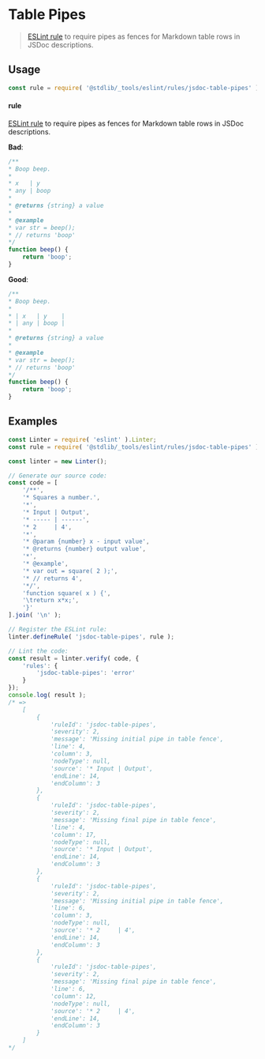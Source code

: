 <!--

@license Apache-2.0

Copyright (c) 2018 The Stdlib Authors.

Licensed under the Apache License, Version 2.0 (the "License");
you may not use this file except in compliance with the License.
You may obtain a copy of the License at

   http://www.apache.org/licenses/LICENSE-2.0

Unless required by applicable law or agreed to in writing, software
distributed under the License is distributed on an "AS IS" BASIS,
WITHOUT WARRANTIES OR CONDITIONS OF ANY KIND, either express or implied.
See the License for the specific language governing permissions and
limitations under the License.

-->

# Table Pipes

> [ESLint rule][eslint-rules] to require pipes as fences for Markdown table rows in JSDoc descriptions.

<section class="intro">

</section>

<!-- /.intro -->

<section class="usage">

## Usage

```javascript
const rule = require( '@stdlib/_tools/eslint/rules/jsdoc-table-pipes' );
```

#### rule

[ESLint rule][eslint-rules] to require pipes as fences for Markdown table rows in JSDoc descriptions.

**Bad**:

<!-- eslint-disable stdlib/jsdoc-table-pipes, stdlib/jsdoc-markdown-remark -->

```javascript
/**
* Boop beep.
*
* x   | y
* any | boop
*
* @returns {string} a value
*
* @example
* var str = beep();
* // returns 'boop'
*/
function beep() {
    return 'boop';
}
```

**Good**:

```javascript
/**
* Boop beep.
*
* | x   | y    |
* | any | boop |
*
* @returns {string} a value
*
* @example
* var str = beep();
* // returns 'boop'
*/
function beep() {
    return 'boop';
}
```

</section>

<!-- /.usage -->

<section class="examples">

## Examples

<!-- eslint no-undef: "error" -->

```javascript
const Linter = require( 'eslint' ).Linter;
const rule = require( '@stdlib/_tools/eslint/rules/jsdoc-table-pipes' );

const linter = new Linter();

// Generate our source code:
const code = [
    '/**',
    '* Squares a number.',
    '*',
    '* Input | Output',
    '* ----- | ------',
    '* 2     | 4',
    '*',
    '* @param {number} x - input value',
    '* @returns {number} output value',
    '*',
    '* @example',
    '* var out = square( 2 );',
    '* // returns 4',
    '*/',
    'function square( x ) {',
    '\treturn x*x;',
    '}'
].join( '\n' );

// Register the ESLint rule:
linter.defineRule( 'jsdoc-table-pipes', rule );

// Lint the code:
const result = linter.verify( code, {
    'rules': {
        'jsdoc-table-pipes': 'error'
    }
});
console.log( result );
/* =>
    [
        {
            'ruleId': 'jsdoc-table-pipes',
            'severity': 2,
            'message': 'Missing initial pipe in table fence',
            'line': 4,
            'column': 3,
            'nodeType': null,
            'source': '* Input | Output',
            'endLine': 14,
            'endColumn': 3
        },
        {
            'ruleId': 'jsdoc-table-pipes',
            'severity': 2,
            'message': 'Missing final pipe in table fence',
            'line': 4,
            'column': 17,
            'nodeType': null,
            'source': '* Input | Output',
            'endLine': 14,
            'endColumn': 3
        },
        {
            'ruleId': 'jsdoc-table-pipes',
            'severity': 2,
            'message': 'Missing initial pipe in table fence',
            'line': 6,
            'column': 3,
            'nodeType': null,
            'source': '* 2     | 4',
            'endLine': 14,
            'endColumn': 3
        },
        {
            'ruleId': 'jsdoc-table-pipes',
            'severity': 2,
            'message': 'Missing final pipe in table fence',
            'line': 6,
            'column': 12,
            'nodeType': null,
            'source': '* 2     | 4',
            'endLine': 14,
            'endColumn': 3
        }
    ]
*/
```

</section>

<!-- /.examples -->

<!-- Section for related `stdlib` packages. Do not manually edit this section, as it is automatically populated. -->

<section class="related">

</section>

<!-- /.related -->

<!-- Section for all links. Make sure to keep an empty line after the `section` element and another before the `/section` close. -->

<section class="links">

[eslint-rules]: https://eslint.org/docs/developer-guide/working-with-rules

</section>

<!-- /.links -->
